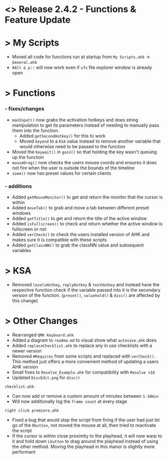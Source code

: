# <> Release 2.4.2 - Functions & Feature Update

# > My Scripts
- Moved all code for functions run at startup from `My Scripts.ahk` -> `General.ahk`
- `RAlt & p::` will now work even if `sfx` file explorer window is already open

# > Functions
### - fixes/changes
- `manInput()` now grabs the activation hotkeys and does string manipulation to get its parameters instead of needing to manually pass them into the function.
    - Added `getSecondHotkey()` for this to work
    - Moved `keyend` to a `KSA` value instead to remove another variable that would otherwise need to be passed to the function
- Moved the `Keywait()` in `gain()` so that holding the key wasn't queuing up the function
- `mouseDrag()` now checks the users mouse coords and ensures it does not fire when the user is outside the bounds of the timeline
- `zoom()` now has preset values for certain clients
### - additions
- Added `getMouseMonitor()` to get and return the monitor that the cursor is within
- Added `moveTab()` to grab and move a tab between different preset windows
- Added `getTitle()` to get and return the title of the active window
- Added `isFullscreen()` to check and return whether the active window is fullscreen or not
- Added `verCheck()` to check the users installed version of AHK and makes sure it is compatible with these scripts
- Added `getClassNN()` to grab the classNN value and subsequent variables

# > KSA
- Removed `levelsHotkey`, `replyHotkey` & `textHotkey` and instead have the respective function check if the variable passed into it is the secondary version of the function. (`preset()`, `valuehold()` & `disc()` are affected by this change)

# > Other Changes
- Rearranged `QMK Keyboard.ahk`
- Added a diagram to `readme.md` to visual show what `autosave.ahk` does
- Added `replaceChecklist.ahk` to replace any in use checklists with a newer version
- Removed `#Requires` from some scripts and replaced with `verCheck()`. This method just offers a more convenient method of updating a users AHK version
- Small fixes to `Resolve_Example.ahk` for compatibility with `Resolve v18`
- Updated `DiscEdit.png` for `disc()`

`checklist.ahk`
- Can now add or remove a custom amount of minutes between `1-10min`
- Will now additionally log the `frame count` at every stage

`right click premiere.ahk`
- Fixed a bug that would stop the script from firing if the user had just let go of the `Rbutton`, not moved the mouse at all, then tried to reactivate the script
- If the cursor is within close proximity to the playhead, it will now warp to it and hold down `Lbutton` to drag around the playhead instead of using the other method. Moving the playhead in this manor is slightly more performant